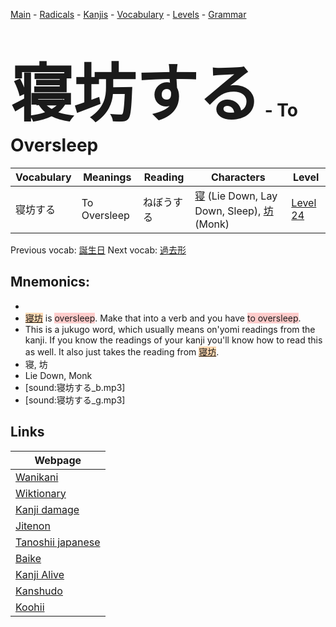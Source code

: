 <style> bigfont {font-size: 100px}</style>
[Main](../README.md) -
[Radicals](../radicals.md) -
[Kanjis](../kanjis.md) -
[Vocabulary](../vocabulary.md) -
[Levels](../levels.md) -
[Grammar](../grammar.md)
# <bigfont> 寝坊する</bigfont> - To Oversleep 

| Vocabulary | Meanings | Reading | Characters | Level |
| --- | --- | --- | --- | --- |
| 寝坊する | To Oversleep | ねぼうする |  [寝](../kanjis/寝.md) (Lie Down, Lay Down, Sleep), [坊](../kanjis/坊.md) (Monk) | [Level 24](../levels/wk_level24.md) |

Previous vocab: [誕生日](誕生日.md) Next vocab: [過去形](過去形.md) 

## Mnemonics:

* 
* <span style="background-color:#fed8b1"> [寝坊](https://jisho.org/search/寝坊)</span> is <span style="background-color:#ffcccb"> oversleep</span>. Make that into a verb and you have <span style="background-color:#ffcccb"> to oversleep</span>.
* This is a jukugo word, which usually means on'yomi readings from the kanji. If you know the readings of your kanji you'll know how to read this as well. It also just takes the reading from <span style="background-color:#fed8b1"> [寝坊](https://jisho.org/search/寝坊)</span>.
* 寝, 坊
* Lie Down, Monk
* [sound:寝坊する_b.mp3]
* [sound:寝坊する_g.mp3]


## Links 

| Webpage |
| --- |
| [Wanikani          ](https://www.wanikani.com/kanji/寝坊する) |
| [Wiktionary        ](https://en.wiktionary.org/wiki/寝坊する) |
| [Kanji damage      ](http://www.kanjidamage.com/kanji/search?utf8=✓&q=寝坊する) |
| [Jitenon           ](https://jitenon.com/kanji/寝坊する) |
| [Tanoshii japanese ](https://www.tanoshiijapanese.com/dictionary/kanji.cfm?k=寝坊する) |
| [Baike             ](https://baike.baidu.com/item/寝坊する) |
| [Kanji Alive       ](https://app.kanjialive.com/寝坊する) |
| [Kanshudo          ](https://www.kanshudo.com/searchmn?q=寝坊する) |
| [Koohii            ](https://kanji.koohii.com/study/kanji/寝坊する) |
